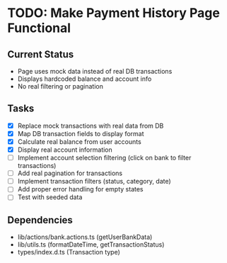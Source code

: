 # TODO: Make Payment History Page Functional

## Current Status
- Page uses mock data instead of real DB transactions
- Displays hardcoded balance and account info
- No real filtering or pagination

## Tasks
- [x] Replace mock transactions with real data from DB
- [x] Map DB transaction fields to display format
- [x] Calculate real balance from user accounts
- [x] Display real account information
- [ ] Implement account selection filtering (click on bank to filter transactions)
- [ ] Add real pagination for transactions
- [ ] Implement transaction filters (status, category, date)
- [ ] Add proper error handling for empty states
- [ ] Test with seeded data

## Dependencies
- lib/actions/bank.actions.ts (getUserBankData)
- lib/utils.ts (formatDateTime, getTransactionStatus)
- types/index.d.ts (Transaction type)
